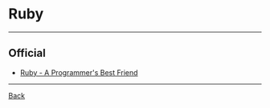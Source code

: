 # Ruby

---

## Official

- [Ruby - A Programmer's Best Friend](https://www.ruby-lang.org/en/)

---

[Back](./readme.md)
